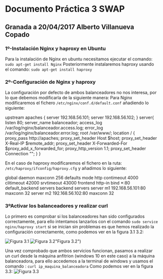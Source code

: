 # Documento Práctica 3 SWAP
## Granada a 20/04/2017 Alberto Villanueva Copado

### 1º-Instalación Nginx y haproxy en Ubuntu
Para la instalación de Nginx en ubuntu necesitamos ejecutar el comando:
`sudo apt-get install Nginx`
Posteriormente instalaremos haproxy usando el comando:
`sudo apt-get install haproxy`

### 2º-Configuración de Nginx y haproxy
La configuración por defecto de ambos balanceadores no nos interesa, por lo que debemos modificarla de la siguiente manera:
Para  Nginx modificaremos el fichero  `/etc/nginx/conf.d/default.conf` añadiendo lo siguiente:

upstream apaches {
 server 192.168.56.101;
 server 192.168.56.102;
}
server{
 listen 80;
 server_name balanceador;
 access_log /var/log/nginx/balanceador.access.log;
 error_log /var/log/nginx/balanceador.error.log;
 root /var/www/;
location /
 {
 proxy_pass http://apaches;
 proxy_set_header Host $host;
 proxy_set_header X-Real-IP $remote_addr;
 proxy_set_header X-Forwarded-For $proxy_add_x_forwarded_for;
 proxy_http_version 1.1;
 proxy_set_header Connection "";
 }
}

En el caso de haproxy modificaremos el fichero en la ruta: `/etc/haproxy/ifconfig/haproxy.cfg` y añadimos lo siguiente:

global
daemon
maxconn 256
defaults
mode http
contimeout 4000
clitimeout 42000
srvtimeout 43000
frontend http-in
bind *:80
default_backend servers
backend servers
server m1 192.168.56.101:80 maxconn 32
server m2 192.168.56.102:80 maxconn 32

### 3ºActivar los balanceadores y realizar curl
Lo primero es comprobar si los balanceadores han sido configurados correctamente, para ello intentamos lanzarlos con el comando `sudo service nginx/haproxy start` si se inician sin problemas es que hemos realizado la configuración correctamente, como podemos ver en la figura 3.1 3.2:

![Figura 3.1](http://i.imgur.com/CJwKH3U.png "Figura 3.1")
![Figura 3.2](http://i.imgur.com/csON5k9.png)"Figura 3.2")

Una vez comprobado que ambos servicios funcionan, pasamos a realizar un curl desde la máquina anfitrion (windows 10 en este caso) a la máquina balanceadora, para ello accedemos a la terminal de windows y usamos el comando :
`curl ip_maquina_balanceadora`
Como podemos ver en la figura 3.3:
![Figura 3.3](http://i.imgur.com/k49Uod1.png "Figura 3.3")



